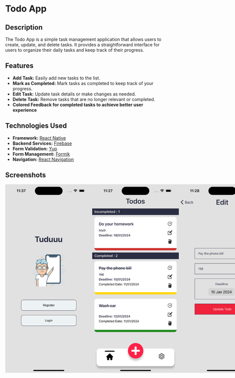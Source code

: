 # Todo App

## Description

The Todo App is a simple task management application that allows users to create, update, and delete tasks. It provides a straightforward interface for users to organize their daily tasks and keep track of their progress.

## Features

- **Add Task:** Easily add new tasks to the list.
- **Mark as Completed:** Mark tasks as completed to keep track of your progress.
- **Edit Task:** Update task details or make changes as needed.
- **Delete Task:** Remove tasks that are no longer relevant or completed.
- **Colored Feedback for completed tasks to achieve better user experience**

## Technologies Used

- **Framework:** [React Native](https://reactnative.dev/)
- **Backend Services:** [Firebase](https://firebase.google.com/)
- **Form Validation:** [Yup](https://github.com/jquense/yup)
- **Form Management:** [Formik](https://formik.org/)
- **Navigation:** [React Navigation](https://reactnavigation.org/)


## Screenshots

<div style="display: flex; justify-content: space-between;">

<img src="./src/assets/readme/welcome.png" alt="Welcome Screen" width="300" height="600">
<img src="./src/assets/readme/main.png" alt="Screen that holds all the todos" width="300" height="600">
<img src="./src/assets/readme/edit.png" alt="Editing Todo" width="300" height="600">
<img src="./src/assets/readme/delete.png" alt="Delete Todo Confirmation" width="300" height="600">

</div>
